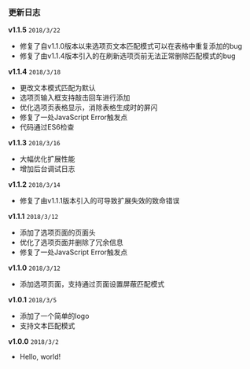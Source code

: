 ### 更新日志

**v1.1.5**					`2018/3/22`

- 修复了自v1.1.0版本以来选项页文本匹配模式可以在表格中重复添加的bug
- 修复了由v1.1.4版本引入的在刷新选项页前无法正常删除匹配模式的bug

**v1.1.4**					`2018/3/18`

- 更改文本模式匹配为默认
- 选项页输入框支持敲击回车进行添加
- 优化选项页表格显示，消除表格生成时的屏闪
- 修复了一处JavaScript Error触发点
- 代码通过ES6检查

**v1.1.3**					`2018/3/16`

- 大幅优化扩展性能
- 增加后台调试日志

**v1.1.2**					`2018/3/14`

- 修复了由v1.1.1版本引入的可导致扩展失效的致命错误

**v1.1.1**					`2018/3/12`

- 添加了选项页面的页面头
- 优化了选项页面并删除了冗余信息
- 修复了一处JavaScript Error触发点

**v1.1.0**					`2018/3/12`

- 添加选项页面，支持通过页面设置屏蔽匹配模式

**v1.0.1**					`2018/3/5`

- 添加了一个简单的logo
- 支持文本匹配模式

**v1.0.0**					`2018/3/2`

- Hello, world!

